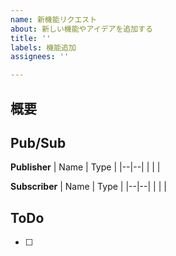 ```yaml
---
name: 新機能リクエスト
about: 新しい機能やアイデアを追加する
title: ''
labels: 機能追加
assignees: ''

---
```


## 概要

## Pub/Sub
**Publisher**
| Name | Type |
|--|--|
|  |  |

**Subscriber**
| Name | Type |
|--|--|
|  |  |

## ToDo

- [ ]
